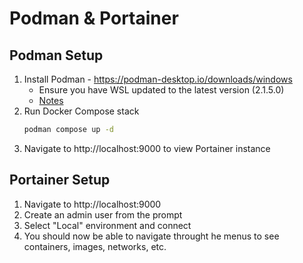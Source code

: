 # Podman & Portainer

## Podman Setup

1. Install Podman - https://podman-desktop.io/downloads/windows
   - Ensure you have WSL updated to the latest version (2.1.5.0)
   - [Notes](https://github.com/containers/podman/blob/main/docs/tutorials/podman-for-windows.md)
2. Run Docker Compose stack
   ```bash
   podman compose up -d
   ```
3. Navigate to http://localhost:9000 to view Portainer instance

## Portainer Setup

1. Navigate to http://localhost:9000
2. Create an admin user from the prompt
3. Select "Local" environment and connect
4. You should now be able to navigate throught he menus to see containers, images, networks, etc.
